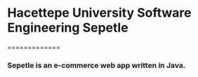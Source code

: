 # Hacettepe University Software Engineering Sepetle
=============
### Sepetle is an e-commerce web app written in Java.

